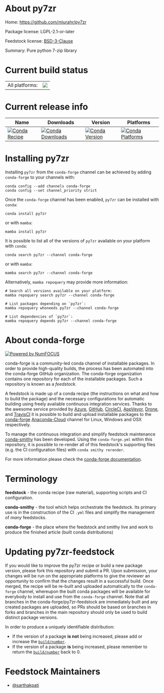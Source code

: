 About py7zr
===========

Home: https://github.com/miurahr/py7zr

Package license: LGPL-2.1-or-later

Feedstock license: [BSD-3-Clause](https://github.com/conda-forge/py7zr-feedstock/blob/main/LICENSE.txt)

Summary: Pure python 7-zip library

Current build status
====================


<table><tr><td>All platforms:</td>
    <td>
      <a href="https://dev.azure.com/conda-forge/feedstock-builds/_build/latest?definitionId=13346&branchName=main">
        <img src="https://dev.azure.com/conda-forge/feedstock-builds/_apis/build/status/py7zr-feedstock?branchName=main">
      </a>
    </td>
  </tr>
</table>

Current release info
====================

| Name | Downloads | Version | Platforms |
| --- | --- | --- | --- |
| [![Conda Recipe](https://img.shields.io/badge/recipe-py7zr-green.svg)](https://anaconda.org/conda-forge/py7zr) | [![Conda Downloads](https://img.shields.io/conda/dn/conda-forge/py7zr.svg)](https://anaconda.org/conda-forge/py7zr) | [![Conda Version](https://img.shields.io/conda/vn/conda-forge/py7zr.svg)](https://anaconda.org/conda-forge/py7zr) | [![Conda Platforms](https://img.shields.io/conda/pn/conda-forge/py7zr.svg)](https://anaconda.org/conda-forge/py7zr) |

Installing py7zr
================

Installing `py7zr` from the `conda-forge` channel can be achieved by adding `conda-forge` to your channels with:

```
conda config --add channels conda-forge
conda config --set channel_priority strict
```

Once the `conda-forge` channel has been enabled, `py7zr` can be installed with `conda`:

```
conda install py7zr
```

or with `mamba`:

```
mamba install py7zr
```

It is possible to list all of the versions of `py7zr` available on your platform with `conda`:

```
conda search py7zr --channel conda-forge
```

or with `mamba`:

```
mamba search py7zr --channel conda-forge
```

Alternatively, `mamba repoquery` may provide more information:

```
# Search all versions available on your platform:
mamba repoquery search py7zr --channel conda-forge

# List packages depending on `py7zr`:
mamba repoquery whoneeds py7zr --channel conda-forge

# List dependencies of `py7zr`:
mamba repoquery depends py7zr --channel conda-forge
```


About conda-forge
=================

[![Powered by
NumFOCUS](https://img.shields.io/badge/powered%20by-NumFOCUS-orange.svg?style=flat&colorA=E1523D&colorB=007D8A)](https://numfocus.org)

conda-forge is a community-led conda channel of installable packages.
In order to provide high-quality builds, the process has been automated into the
conda-forge GitHub organization. The conda-forge organization contains one repository
for each of the installable packages. Such a repository is known as a *feedstock*.

A feedstock is made up of a conda recipe (the instructions on what and how to build
the package) and the necessary configurations for automatic building using freely
available continuous integration services. Thanks to the awesome service provided by
[Azure](https://azure.microsoft.com/en-us/services/devops/), [GitHub](https://github.com/),
[CircleCI](https://circleci.com/), [AppVeyor](https://www.appveyor.com/),
[Drone](https://cloud.drone.io/welcome), and [TravisCI](https://travis-ci.com/)
it is possible to build and upload installable packages to the
[conda-forge](https://anaconda.org/conda-forge) [Anaconda-Cloud](https://anaconda.org/)
channel for Linux, Windows and OSX respectively.

To manage the continuous integration and simplify feedstock maintenance
[conda-smithy](https://github.com/conda-forge/conda-smithy) has been developed.
Using the ``conda-forge.yml`` within this repository, it is possible to re-render all of
this feedstock's supporting files (e.g. the CI configuration files) with ``conda smithy rerender``.

For more information please check the [conda-forge documentation](https://conda-forge.org/docs/).

Terminology
===========

**feedstock** - the conda recipe (raw material), supporting scripts and CI configuration.

**conda-smithy** - the tool which helps orchestrate the feedstock.
                   Its primary use is in the construction of the CI ``.yml`` files
                   and simplify the management of *many* feedstocks.

**conda-forge** - the place where the feedstock and smithy live and work to
                  produce the finished article (built conda distributions)


Updating py7zr-feedstock
========================

If you would like to improve the py7zr recipe or build a new
package version, please fork this repository and submit a PR. Upon submission,
your changes will be run on the appropriate platforms to give the reviewer an
opportunity to confirm that the changes result in a successful build. Once
merged, the recipe will be re-built and uploaded automatically to the
`conda-forge` channel, whereupon the built conda packages will be available for
everybody to install and use from the `conda-forge` channel.
Note that all branches in the conda-forge/py7zr-feedstock are
immediately built and any created packages are uploaded, so PRs should be based
on branches in forks and branches in the main repository should only be used to
build distinct package versions.

In order to produce a uniquely identifiable distribution:
 * If the version of a package **is not** being increased, please add or increase
   the [``build/number``](https://docs.conda.io/projects/conda-build/en/latest/resources/define-metadata.html#build-number-and-string).
 * If the version of a package **is** being increased, please remember to return
   the [``build/number``](https://docs.conda.io/projects/conda-build/en/latest/resources/define-metadata.html#build-number-and-string)
   back to 0.

Feedstock Maintainers
=====================

* [@sarthakpati](https://github.com/sarthakpati/)

